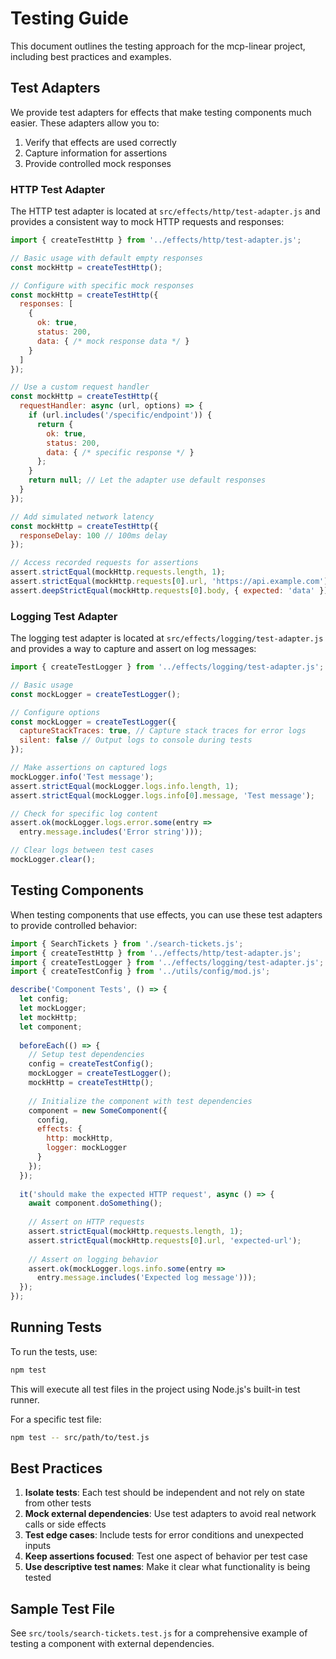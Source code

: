 # Testing Guide

This document outlines the testing approach for the mcp-linear project, including best practices and examples.

## Test Adapters

We provide test adapters for effects that make testing components much easier. These adapters allow you to:

1. Verify that effects are used correctly
2. Capture information for assertions
3. Provide controlled mock responses

### HTTP Test Adapter

The HTTP test adapter is located at `src/effects/http/test-adapter.js` and provides a consistent way to mock HTTP requests and responses:

```javascript
import { createTestHttp } from '../effects/http/test-adapter.js';

// Basic usage with default empty responses
const mockHttp = createTestHttp();

// Configure with specific mock responses
const mockHttp = createTestHttp({
  responses: [
    {
      ok: true,
      status: 200,
      data: { /* mock response data */ }
    }
  ]
});

// Use a custom request handler
const mockHttp = createTestHttp({
  requestHandler: async (url, options) => {
    if (url.includes('/specific/endpoint')) {
      return {
        ok: true,
        status: 200,
        data: { /* specific response */ }
      };
    }
    return null; // Let the adapter use default responses
  }
});

// Add simulated network latency
const mockHttp = createTestHttp({
  responseDelay: 100 // 100ms delay
});

// Access recorded requests for assertions
assert.strictEqual(mockHttp.requests.length, 1);
assert.strictEqual(mockHttp.requests[0].url, 'https://api.example.com');
assert.deepStrictEqual(mockHttp.requests[0].body, { expected: 'data' });
```

### Logging Test Adapter

The logging test adapter is located at `src/effects/logging/test-adapter.js` and provides a way to capture and assert on log messages:

```javascript
import { createTestLogger } from '../effects/logging/test-adapter.js';

// Basic usage
const mockLogger = createTestLogger();

// Configure options
const mockLogger = createTestLogger({
  captureStackTraces: true, // Capture stack traces for error logs
  silent: false // Output logs to console during tests
});

// Make assertions on captured logs
mockLogger.info('Test message');
assert.strictEqual(mockLogger.logs.info.length, 1);
assert.strictEqual(mockLogger.logs.info[0].message, 'Test message');

// Check for specific log content
assert.ok(mockLogger.logs.error.some(entry => 
  entry.message.includes('Error string')));

// Clear logs between test cases
mockLogger.clear();
```

## Testing Components

When testing components that use effects, you can use these test adapters to provide controlled behavior:

```javascript
import { SearchTickets } from './search-tickets.js';
import { createTestHttp } from '../effects/http/test-adapter.js';
import { createTestLogger } from '../effects/logging/test-adapter.js';
import { createTestConfig } from '../utils/config/mod.js';

describe('Component Tests', () => {
  let config;
  let mockLogger;
  let mockHttp;
  let component;
  
  beforeEach(() => {
    // Setup test dependencies
    config = createTestConfig();
    mockLogger = createTestLogger();
    mockHttp = createTestHttp();
    
    // Initialize the component with test dependencies
    component = new SomeComponent({
      config,
      effects: {
        http: mockHttp,
        logger: mockLogger
      }
    });
  });
  
  it('should make the expected HTTP request', async () => {
    await component.doSomething();
    
    // Assert on HTTP requests
    assert.strictEqual(mockHttp.requests.length, 1);
    assert.strictEqual(mockHttp.requests[0].url, 'expected-url');
    
    // Assert on logging behavior
    assert.ok(mockLogger.logs.info.some(entry => 
      entry.message.includes('Expected log message')));
  });
});
```

## Running Tests

To run the tests, use:

```bash
npm test
```

This will execute all test files in the project using Node.js's built-in test runner.

For a specific test file:

```bash
npm test -- src/path/to/test.js
```

## Best Practices

1. **Isolate tests**: Each test should be independent and not rely on state from other tests
2. **Mock external dependencies**: Use test adapters to avoid real network calls or side effects
3. **Test edge cases**: Include tests for error conditions and unexpected inputs
4. **Keep assertions focused**: Test one aspect of behavior per test case
5. **Use descriptive test names**: Make it clear what functionality is being tested

## Sample Test File

See `src/tools/search-tickets.test.js` for a comprehensive example of testing a component with external dependencies.